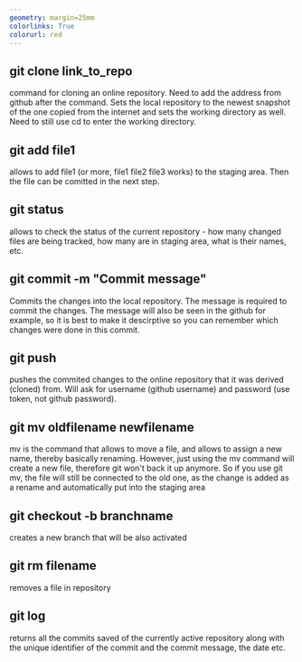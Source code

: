 ```yaml
---
geometry: margin=25mm
colorlinks: True
colorurl: red
---
```


## git clone link_to_repo

command for cloning an online repository. Need to add the address from github after the command. Sets the local repository to the newest snapshot of the one copied from the internet and sets the working directory as well. Need to still use cd to enter the working directory.

## git add file1

allows to add file1 (or more, file1 file2 file3 works) to the staging area. Then the file can be comitted in the next step. 

## git status

allows to check the status of the current repository - how many changed files are being tracked, how many are in staging area, what is their names, etc.

## git commit -m "Commit message"

Commits the changes into the local repository. The message is required to commit the changes. The message will also be seen in the github for example, so it is best to make it descirptive so you can remember which changes were done in this commit.

## git push

pushes the commited changes to the online repository that it was derived (cloned) from. Will ask for username (github username) and password (use token, not github password).

## git mv oldfilename newfilename

mv is the command that allows to move a file, and allows to assign a new name, thereby basically renaming. However, just using the mv command will create a new file, therefore git won't back it up anymore. So if you use git mv, the file will still be connected to the old one, as the change is added as a rename and automatically put into the staging area

## git checkout -b branchname

creates a new branch that will be also activated

## git rm filename
removes a file in repository

## git log
returns all the commits saved of the currently active repository along with the unique identifier of the commit and the commit message, the date etc.

